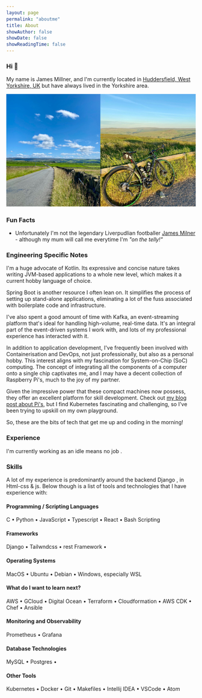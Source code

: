 ```yaml
---
layout: page
permalink: "aboutme"
title: About
showAuthor: false
showDate: false
showReadingTime: false
---
```


### Hi :wave:

My name is James Millner, and I'm currently located in [Huddersfield, West Yorkshire, UK](https://goo.gl/maps/b2JDpuxTTg5BFTe88) but have always lived in the Yorkshire area. 


![Ah Huddersfield](images/cycling-collage.PNG "Some lovely Huddersfield hills, one of the trusty bikes!")

### Fun Facts

- Unfortunately I'm not the legendary Liverpudlian footballer [James Milner](https://en.wikipedia.org/wiki/James_Milner) - although my mum will call me everytime I'm _"on the telly!"_



### Engineering Specific Notes

I'm a huge advocate of Kotlin. Its expressive and concise nature takes writing JVM-based applications to a whole new level, which makes it a current hobby language of choice.

Spring Boot is another resource I often lean on. It simplifies the process of setting up stand-alone applications, eliminating a lot of the fuss associated with boilerplate code and infrastructure.

I've also spent a good amount of time with Kafka, an event-streaming platform that's ideal for handling high-volume, real-time data. It's an integral part of the event-driven systems I work with, and lots of my professional experience
has interacted with it.

In addition to application development, I've frequently been involved with Containerisation and DevOps, not just professionally, but also as a personal hobby. 
This interest aligns with my fascination for System-on-Chip (SoC) computing. The concept of integrating all the components of a computer onto a single chip captivates me, and I may have a decent collection of Raspberry Pi's, much to the joy of my partner. 

Given the impressive power that these compact machines now possess, they offer an excellent platform for skill development. Check out [my blog post about Pi's](https://jamesmillner.dev/blog/2022/03/14/raspberry-pi-day/), but I find Kubernetes fascinating and challenging, so I've been trying to upskill on my own 
playground.

So, these are the bits of tech that get me up and coding in the morning!

### Experience

I'm currently working as an idle means no job . 

### Skills

A lot of my experience is predominantly around the backend Django , in Html-css & js. Below though is a list of tools and technologies that I have experience with:

#### Programming / Scripting Languages

C &bull; Python &bull; JavaScript &bull; Typescript &bull; React &bull;  Bash Scripting 

#### Frameworks

Django &bull; Tailwndcss &bull; rest Framework &bull;  

#### Operating Systems

MacOS &bull; Ubuntu &bull; Debian &bull; Windows, especially WSL

#### What do I want to learn next?

AWS &bull; GCloud &bull; Digital Ocean &bull; Terraform &bull; Cloudformation &bull; AWS CDK &bull; Chef &bull; Ansible 


#### Monitoring and Observability

Prometheus &bull; Grafana

#### Database Technologies

MySQL &bull; Postgres &bull; 

#### Other Tools

Kubernetes &bull; Docker &bull; Git &bull; Makefiles &bull; Intellij IDEA &bull; VSCode &bull; Atom